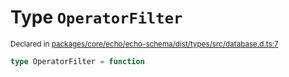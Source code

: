 # Type `OperatorFilter`
<sub>Declared in [packages/core/echo/echo-schema/dist/types/src/database.d.ts:7]()</sub>





```ts
type OperatorFilter = function
```
